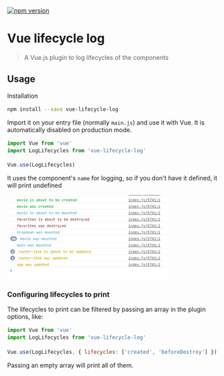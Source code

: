 [![npm version](https://img.shields.io/npm/v/vue-lifecycle-log.svg)](https://www.npmjs.com/package/vue-lifecycle-log)

# Vue lifecycle log

> A Vue.js plugin to log lifecycles of the components

## Usage

Installation

```sh
npm install --save vue-lifecycle-log
```

Import it on your entry file (normally `main.js`) and use it with Vue. It is automatically disabled on production mode.

```javascript
import Vue from 'vue'
import LogLifecycles from 'vue-lifecycle-log'

Vue.use(LogLifecycles)
```

It uses the component's `name` for logging, so if you don't have it defined, it will print undefined

![log example](./imgs/log-example.jpg)

### Configuring lifecycles to print

The lifecycles to print can be filtered by passing an array in the plugin options, like:

```javascript
import Vue from 'vue'
import LogLifecycles from 'vue-lifecycle-log'

Vue.use(LogLifecycles, { lifecycles: ['created', 'beforeDestroy'] })
```

Passing an empty array will print all of them.
